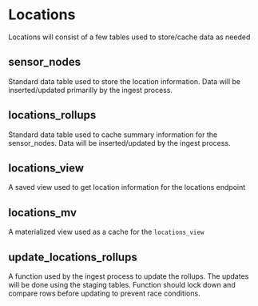 # Locations
Locations will consist of a few tables used to store/cache data as needed
## sensor_nodes
Standard data table used to store the location information. Data will be inserted/updated primarilly by the ingest process.
## locations_rollups
Standard data table used to cache summary information for the sensor_nodes. Data will be inserted/updated by the ingest process.
## locations_view
A saved view used to get location information for the locations endpoint
## locations_mv
A materialized view used as a cache for the `locations_view`
## update_locations_rollups
A function used by the ingest process to update the rollups. The updates will be done using the staging tables. Function should lock down and compare rows before updating to prevent race conditions.
